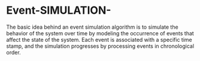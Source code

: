 # Event-SIMULATION-
The basic idea behind an event simulation algorithm is to simulate the behavior of the system over time by modeling the occurrence of events that affect the state of the system. Each event is associated with a specific time stamp, and the simulation progresses by processing events in chronological order.
